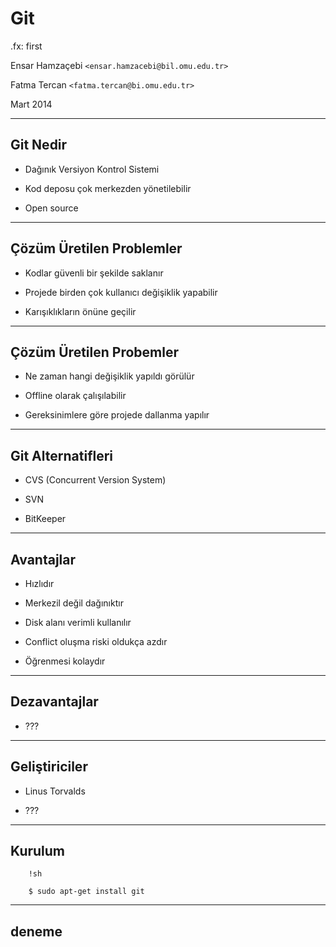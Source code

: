 #   Git

.fx: first

Ensar Hamzaçebi `<ensar.hamzacebi@bil.omu.edu.tr>`

Fatma Tercan `<fatma.tercan@bi.omu.edu.tr>`

Mart 2014

---

## Git Nedir

-   Dağınık Versiyon Kontrol Sistemi

-   Kod deposu çok merkezden yönetilebilir

-   Open source


---


## Çözüm Üretilen Problemler

-   Kodlar güvenli bir şekilde saklanır

-   Projede birden çok kullanıcı değişiklik yapabilir

-   Karışıklıkların önüne geçilir

---

## Çözüm Üretilen Probemler

-   Ne zaman hangi değişiklik yapıldı görülür

-   Offline olarak çalışılabilir

-   Gereksinimlere göre projede dallanma yapılır

---

## Git Alternatifleri

-   CVS (Concurrent Version System)

-   SVN

-   BitKeeper

---

##  Avantajlar

-   Hızlıdır

-   Merkezil değil dağınıktır

-   Disk alanı verimli kullanılır

-   Conflict oluşma riski oldukça azdır

-   Öğrenmesi kolaydır

---

##  Dezavantajlar

-   ???

---

## Geliştiriciler

-   Linus Torvalds

-   ???

---

##  Kurulum

        !sh

        $ sudo apt-get install git

---

## deneme



